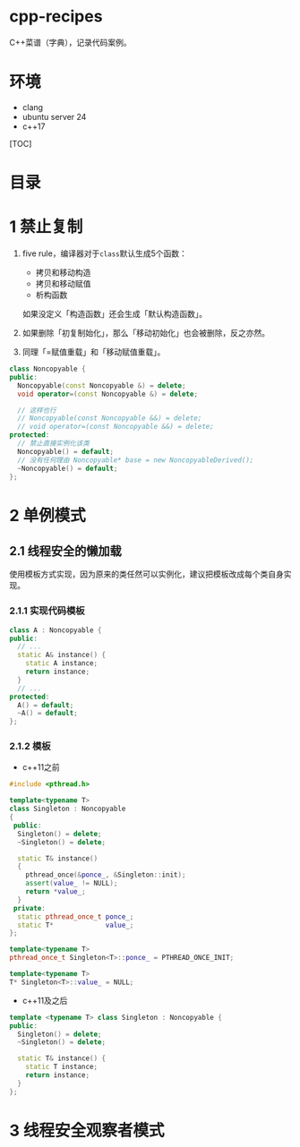# cpp-recipes
C++菜谱（字典），记录代码案例。
# 环境
- clang
- ubuntu server 24
- c++17

[TOC]

# 目录
# 1 禁止复制
1. five rule，编译器对于`class`默认生成5个函数：
    - 拷贝和移动构造
    - 拷贝和移动赋值
    - 析构函数

    如果没定义「构造函数」还会生成「默认构造函数」。

2. 如果删除「初复制始化」，那么「移动初始化」也会被删除，反之亦然。
3. 同理「=赋值重载」和「移动赋值重载」。

```c++
class Noncopyable {
public:
  Noncopyable(const Noncopyable &) = delete;
  void operator=(const Noncopyable &) = delete;

  // 这样也行
  // Noncopyable(const Noncopyable &&) = delete;
  // void operator=(const Noncopyable &&) = delete;
protected:
  // 禁止直接实例化该类
  Noncopyable() = default;
  // 没有任何理由 Noncopyable* base = new NoncopyableDerived();
  ~Noncopyable() = default;
};
```
# 2 单例模式
## 2.1 线程安全的懒加载
使用模板方式实现，因为原来的类任然可以实例化，建议把模板改成每个类自身实现。
### 2.1.1 实现代码模板
```C++
class A : Noncopyable {
public:
  // ...
  static A& instance() {
    static A instance;
    return instance;
  }
  // ...
protected:
  A() = default;
  ~A() = default;
};
```

### 2.1.2 模板
- c++11之前
```c++
#include <pthread.h>

template<typename T>
class Singleton : Noncopyable
{
 public:
  Singleton() = delete;
  ~Singleton() = delete;

  static T& instance()
  {
    pthread_once(&ponce_, &Singleton::init);
    assert(value_ != NULL);
    return *value_;
  }
 private:
  static pthread_once_t ponce_;
  static T*             value_;
};

template<typename T>
pthread_once_t Singleton<T>::ponce_ = PTHREAD_ONCE_INIT;

template<typename T>
T* Singleton<T>::value_ = NULL;
```

- c++11及之后
```C++
template <typename T> class Singleton : Noncopyable {
public:
  Singleton() = delete;
  ~Singleton() = delete;

  static T& instance() {
    static T instance;
    return instance;
  }
};
```

# 3 线程安全观察者模式
